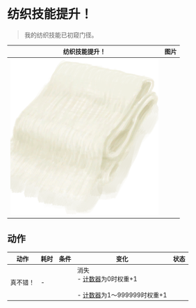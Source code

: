 # 纺织技能提升！  
> 我的纺织技能已初窥门径。  
  
  纺织技能提升！  |   图片   
 ----  |  ----:   
   |  ![](Sprite/ClothVeryLarge.png)   
  
## 动作  
动作  |  耗时  |  条件  |  变化  |  状态  
----  |  ----  |  ----  |  ----  |  ----  
真不错！<br>  |  -  |    |  消失<br>- [计数器](TickCounter.md)为0时权重+1<br><br>- [计数器](TickCounter.md)为1～999999时权重+1<br>  |    
